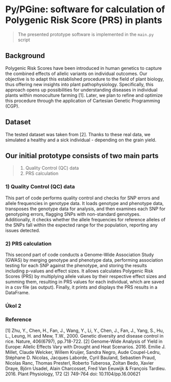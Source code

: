 # Py/PGine: software for calculation of Polygenic Risk Score (PRS) in plants

> The presented prototype software is implemented in the `main.py` script

## Background
Polygenic Risk Scores have been introduced in human genetics to capture the combined effects of allelic variants on individual outcomes. 
Our objective is to adapt this established procedure to the field of plant biology, thus offering new insights into plant pathophysiology. 
Specifically, this approach opens up possibilities for understanding diseases in individual plants within monoculture farming [1].
Later, we plan to refine and optimize this procedure through the application of Cartesian Genetic Programming (CGP).

## Dataset
The tested dataset was taken from [2]. Thanks to these real data, we simulated a healthy and a sick individual - depending on the grain yield. 

## Our initial prototype consists of two main parts
> 1) Quality Control (QC) data
> 2) PRS calculation

### 1) Quality Control (QC) data
This part of code performs quality control and checks for SNP errors and allele frequencies in genotype data. 
It loads genotype and phenotype data, transposes the genotype data for analysis, and then examines each SNP for genotyping errors, 
flagging SNPs with non-standard genotypes. Additionally, it checks whether the allele frequencies for reference alleles of the SNPs 
fall within the expected range for the population, reporting any issues detected.

### 2) PRS calculation
This second part of code conducts a Genome-Wide Association Study (GWAS) by merging genotype and phenotype data, 
performing association testing for each SNP against the phenotype, and storing the results including p-values and effect sizes. 
It allows calculates Polygenic Risk Scores (PRS) by multiplying allele values by their respective effect sizes and summing them, 
resulting in PRS values for each individual, which are saved in a csv file (as output). 
Finally, it prints and displays the PRS results in a DataFrame.

### Úkol 2




### Reference
[1] Zhu, Y., Chen, H., Fan, J., Wang, Y., Li, Y., Chen, J., Fan, J., Yang, S., Hu, L., Leung, H. and Mew, T.W., 2000. Genetic diversity and disease control in rice. Nature, 406(6797), pp.718-722.
[2] Genome-Wide Analysis of Yield in Europe: Allelic Effects Vary with Drought and Heat Scenarios. 2016. Emilie J. Millet, Claude Welcker, Willem Kruijer, Sandra Negro, Aude Coupel-Ledru, Stéphane D. Nicolas, Jacques Laborde, Cyril Bauland, Sebastien Praud, Nicolas Ranc, Thomas Presterl, Roberto Tuberosa, Zoltan Bedo, Xavier Draye, Björn Usadel, Alain Charcosset, Fred Van Eeuwijk & François Tardieu. 2016. Plant Physiology, 172 (2) 749-764 doi: 10.1104/pp.16.00621
